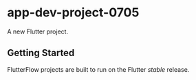 # app-dev-project-0705

A new Flutter project.

## Getting Started

FlutterFlow projects are built to run on the Flutter _stable_ release.

